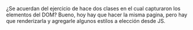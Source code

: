 ¿Se acuerdan del ejercicio de hace dos clases en el cual capturaron los elementos del DOM? 
Bueno, hoy hay que hacer la misma pagina, pero hay que renderizarla y agregarle algunos estilos a elección desde JS.
